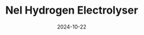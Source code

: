 ---  
layout: startup_page  
title: "Nel Hydrogen Electrolyser"  
id: "nelhydrogen.com"  
permalink: "/nelhydrogenelectrolysernelhydrogen.com10222024/"  
website: "https://www.nelhydrogen.com/"  
funding_round: "Grant"  
funding_amount: "€135M"  
investors: "EU Innovation Fund"  
about: "Nel Hydrogen Electrolyser AS is a subsidiary of Nel ASA, a leading hydrogen electrolyser technology company. They specialize in Alkaline and PEM technology for producing renewable hydrogen, enabling decarbonization across various industries like transportation and refining. Their next-generation pressurized alkaline technology is currently being prototyped and is set for industrialization."  
markets: "Renewable Energy, Hydrogen, Renewable Energy Equipment Manufacturing"  
hq: "Oslo, Norway"  
founded_year: ""  
linkedin: "https://www.linkedin.com/company/nel-hydrogen"  
twitter: ""  
instagram: ""  
facebook: ""  
crunchbase: "https://www.crunchbase.com/organization/nel-hydrogen?utm_source=linkedin&utm_medium=referral&utm_campaign=linkedin_companies&utm_content=profile_cta_anon&trk=funding_crunchbase"  
pitchbook: ""  

date_display: "22-Oct-2024"  
date: "2024-10-22"

# SEO Optimization  
meta_title: "Nel Hydrogen Electrolyser - Grant Funding (€135M)"  
meta_description: "Nel Hydrogen Electrolyser, Nel Hydrogen Electrolyser AS is a subsidiary of Nel ASA, a leading hydrogen electrolyser technology company. They specialize in Alkaline and PEM techn..."  
meta_keywords: "Nel Hydrogen Electrolyser, Renewable Energy, Hydrogen, Renewable Energy Equipment Manufacturing, Grant funding"  
canonical_url: "https://startup.projectstartups.com/nelhydrogenelectrolysernelhydrogen.com10222024/"  
---